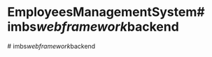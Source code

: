 # EmployeesManagementSystem#   i m b s _ w e b f r a m e w o r k _ b a c k e n d  
 #   i m b s _ w e b f r a m e w o r k _ b a c k e n d  
 